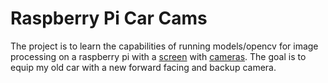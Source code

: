 # Raspberry Pi Car Cams

The project is to learn the capabilities of running models/opencv for image processing on a raspberry pi with a [screen](https://www.amazon.com/gp/product/B013JECYF2/ref=oh_aui_detailpage_o01_s00?ie=UTF8&psc=1) with [cameras](https://www.amazon.com/gp/product/B01CVGBVM6/ref=oh_aui_detailpage_o01_s00?ie=UTF8&psc=1). The goal is to equip my old car with a new forward facing and backup camera.